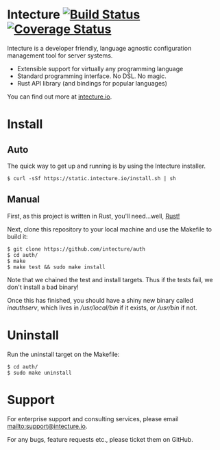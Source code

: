 # Intecture [![Build Status](https://travis-ci.org/intecture/auth.svg?branch=master)](https://travis-ci.org/intecture/auth) [![Coverage Status](https://coveralls.io/repos/github/Intecture/auth/badge.svg?branch=master)](https://coveralls.io/github/Intecture/auth?branch=master)

Intecture is a developer friendly, language agnostic configuration management tool for server systems.

* Extensible support for virtually any programming language
* Standard programming interface. No DSL. No magic.
* Rust API library (and bindings for popular languages)

You can find out more at [intecture.io](http://intecture.io).

# Install

## Auto

The quick way to get up and running is by using the Intecture installer.

```
$ curl -sSf https://static.intecture.io/install.sh | sh
```

## Manual

First, as this project is written in Rust, you'll need...well, [Rust!](https://www.rust-lang.org)

Next, clone this repository to your local machine and use the Makefile to build it:

```
$ git clone https://github.com/intecture/auth
$ cd auth/
$ make
$ make test && sudo make install
```

Note that we chained the test and install targets. Thus if the tests fail, we don't install a bad binary!

Once this has finished, you should have a shiny new binary called *inauthserv*, which lives in */usr/local/bin* if it exists, or */usr/bin* if not.

# Uninstall

Run the uninstall target on the Makefile:

```
$ cd auth/
$ sudo make uninstall
```

# Support

For enterprise support and consulting services, please email <mailto:support@intecture.io>.

For any bugs, feature requests etc., please ticket them on GitHub.
